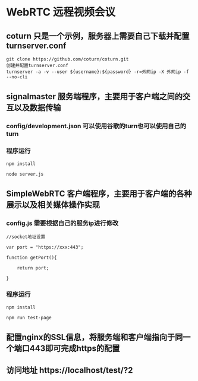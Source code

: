 # WebRTC 远程视频会议
## coturn 只是一个示例，服务器上需要自己下载并配置turnserver.conf
```
git clone https://github.com/coturn/coturn.git  
创建并配置turnserver.conf  
turnserver -a -v --user ${username}:${password} -r=外网ip -X 外网ip -f --no-cli  
```

## signalmaster 服务端程序，主要用于客户端之间的交互以及数据传输
### config/development.json 可以使用谷歌的turn也可以使用自己的turn
### 程序运行
```
npm install  

node server.js  

```

## SimpleWebRTC 客户端程序，主要用于客户端的各种展示以及相关媒体操作实现
### config.js 需要根据自己的服务ip进行修改
```
//socket地址设置  

var port = "https://xxx:443";  

function getPort(){  

    return port;  
    
}  
```
### 程序运行
```
npm install  

npm run test-page  
```

## 配置nginx的SSL信息，将服务端和客户端指向于同一个端口443即可完成https的配置

## 访问地址 https://localhost/test/?2
